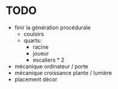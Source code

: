 # TODO

- finir la génération procédurale
  - couloirs
  - quarts:
    - racine
    - joueur
    - escaliers * 2
- mécanique ordinateur / porte
- mécanique croissance plante / lumière
- placement décor
